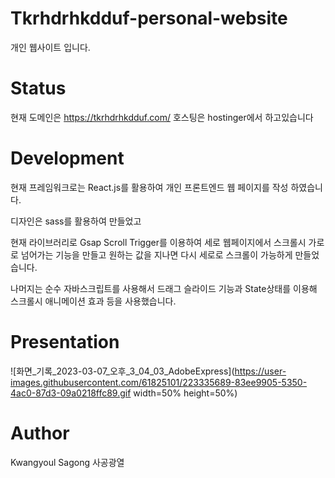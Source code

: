 # Tkrhdrhkdduf-personal-website
개인 웹사이트 입니다.

# Status

현재 도메인은 https://tkrhdrhkdduf.com/ 호스팅은 hostinger에서 하고있습니다

# Development

현재 프레임워크로는 React.js를 활용하여 개인 프론트엔드 웹 페이지를 작성 하였습니다.

디자인은 sass를 활용하여 만들었고 

현재 라이브러리로 Gsap Scroll Trigger를 이용하여 세로 웹페이지에서 스크롤시 가로로 넘어가는 기능을 만들고 
원하는 값을 지나면 다시 세로로 스크롤이 가능하게 만들었습니다.

나머지는 순수 자바스크립트를 사용해서 드래그 슬라이드 기능과 State상태를 이용해 스크롤시 애니메이션 효과 등을 사용했습니다.

# Presentation
![화면_기록_2023-03-07_오후_3_04_03_AdobeExpress](https://user-images.githubusercontent.com/61825101/223335689-83ee9905-5350-4ac0-87d3-09a0218ffc89.gif width=50% height=50%)

# Author
Kwangyoul Sagong
사공광열

